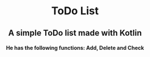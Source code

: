 <div align='Center'>
 <h1> ToDo List </h1>
 <h2> A simple ToDo list made with Kotlin </h2>
 <h4> He has the following functions: Add, Delete and Check </h4>
</div>

